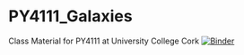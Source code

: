 # PY4111_Galaxies
Class Material for PY4111 at University College Cork
[![Binder](https://mybinder.org/badge_logo.svg)](https://mybinder.org/v2/gh/mtremmel/PY4111_Galaxies/master)

